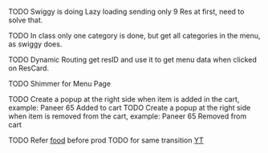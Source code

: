 TODO Swiggy is doing Lazy loading sending only 9 Res at first, need to solve that.

TODO In class only one category is done, but get all categories in the menu, as swiggy does.

TODO Dynamic Routing get resID and use it to get menu data when clicked on ResCard.

TODO Shimmer for Menu Page

TODO Create a popup at the right side when item is added in the cart, example: Paneer 65 Added to cart
TODO Create a popup at the right side when item is removed from the cart, example: Paneer 65 Removed from cart
 <!-- Check Prajwal's ecommerce or taiwlind designs-->
 TODO Refer [food](https://tasty-bites-food.netlify.app/) before prod
TODO for same transition [YT](https://www.youtube.com/watch?v=0zA6GZa2ZKc)